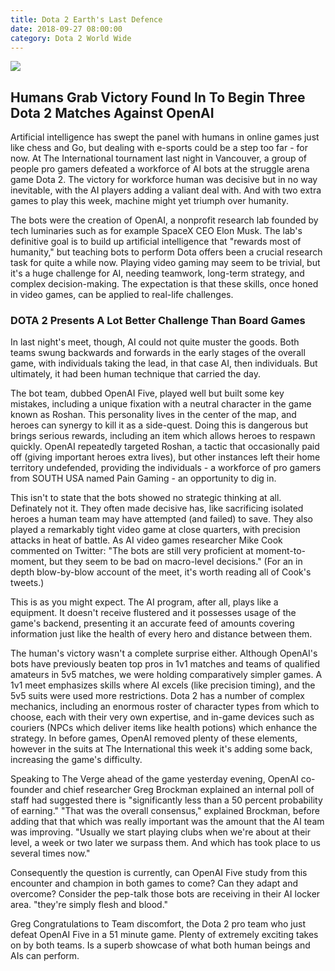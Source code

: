 ```yaml
---
title: Dota 2 Earth's Last Defence
date: 2018-09-27 08:00:00
category: Dota 2 World Wide
---
```


![](/images/1.jpg)

## Humans Grab Victory Found In To Begin Three Dota 2 Matches Against OpenAI

Artificial intelligence has swept the panel with humans in online games just like chess and Go, but dealing with e-sports could be a step too far - for now. At The International tournament last night in Vancouver, a group of people pro gamers defeated a workforce of AI bots at the struggle arena game Dota 2. The victory for workforce human was decisive but in no way inevitable, with the AI players adding a valiant deal with. And with two extra games to play this week, machine might yet triumph over humanity.

<!-- more -->

The bots were the creation of OpenAI, a nonprofit research lab founded by tech luminaries such as for example SpaceX CEO Elon Musk. The lab's definitive goal is to build up artificial intelligence that "rewards most of humanity," but teaching bots to perform Dota offers been a crucial research task for quite a while now. Playing video gaming may seem to be trivial, but it's a huge challenge for AI, needing teamwork, long-term strategy, and complex decision-making. The expectation is that these skills, once honed in video games, can be applied to real-life challenges.

### DOTA 2 Presents A Lot Better Challenge Than Board Games

In last night's meet, though, AI could not quite muster the goods. Both teams swung backwards and forwards in the early stages of the overall game, with individuals taking the lead, in that case AI, then individuals. But ultimately, it had been human technique that carried the day.

The bot team, dubbed OpenAI Five, played well but built some key mistakes, including a unique fixation with a neutral character in the game known as Roshan. This personality lives in the center of the map, and heroes can synergy to kill it as a side-quest. Doing this is dangerous but brings serious rewards, including an item which allows heroes to respawn quickly. OpenAI repeatedly targeted Roshan, a tactic that occasionally paid off (giving important heroes extra lives), but other instances left their home territory undefended, providing the individuals - a workforce of pro gamers from SOUTH USA named Pain Gaming - an opportunity to dig in.

This isn't to state that the bots showed no strategic thinking at all. Definately not it. They often made decisive has, like sacrificing isolated heroes a human team may have attempted (and failed) to save. They also played a remarkably tight video game at close quarters, with precision attacks in heat of battle. As AI video games researcher Mike Cook commented on Twitter: "The bots are still very proficient at moment-to-moment, but they seem to be bad on macro-level decisions." (For an in depth blow-by-blow account of the meet, it's worth reading all of Cook's tweets.)

This is as you might expect. The AI program, after all, plays like a equipment. It doesn't receive flustered and it possesses usage of the game's backend, presenting it an accurate feed of amounts covering information just like the health of every hero and distance between them.

The human's victory wasn't a complete surprise either. Although OpenAI's bots have previously beaten top pros in 1v1 matches and teams of qualified amateurs in 5v5 matches, we were holding comparatively simpler games. A 1v1 meet emphasizes skills where AI excels (like precision timing), and the 5v5 suits were used more restrictions. Dota 2 has a number of complex mechanics, including an enormous roster of character types from which to choose, each with their very own expertise, and in-game devices such as couriers (NPCs which deliver items like health potions) which enhance the strategy. In before games, OpenAI removed plenty of these elements, however in the suits at The International this week it's adding some back, increasing the game's difficulty.

Speaking to The Verge ahead of the game yesterday evening, OpenAI co-founder and chief researcher Greg Brockman explained an internal poll of staff had suggested there is "significantly less than a 50 percent probability of earning." "That was the overall consensus," explained Brockman, before adding that that which was really important was the amount that the AI team was improving. "Usually we start playing clubs when we're about at their level, a week or two later we surpass them. And which has took place to us several times now."

Consequently the question is currently, can OpenAI Five study from this encounter and champion in both games to come? Can they adapt and overcome? Consider the pep-talk those bots are receiving in their AI locker area. "they're simply flesh and blood."

Greg
Congratulations to Team discomfort, the Dota 2 pro team who just defeat OpenAI Five in a 51 minute game. Plenty of extremely exciting takes on by both teams. Is a superb showcase of what both human beings and AIs can perform.